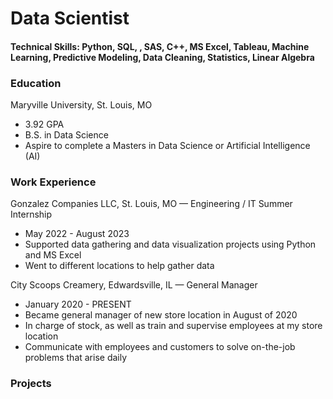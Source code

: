 # Data Scientist

#### Technical Skills: Python, SQL, , SAS, C++, MS Excel, Tableau, Machine Learning, Predictive Modeling, Data Cleaning, Statistics, Linear Algebra

### Education
Maryville University, St. Louis, MO
- 3.92  GPA
- B.S. in Data Science
- Aspire to complete a Masters in Data Science or Artificial Intelligence (AI)

### Work Experience
Gonzalez Companies LLC, St. Louis, MO — Engineering / IT  Summer Internship
- May 2022 - August 2023
- Supported data gathering and data visualization projects using Python and MS Excel
- Went to different locations to help gather data

City Scoops Creamery, Edwardsville, IL — General  Manager
- January 2020 - PRESENT
- Became general manager of new store location in August of 2020
- In charge of stock, as well as train and supervise employees at my store location
- Communicate with employees and customers to solve on-the-job problems that arise daily


### Projects




